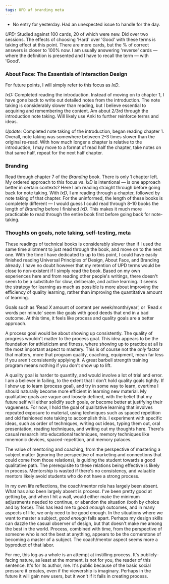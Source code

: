 ```yaml
---
tags: UPD af branding meta
---
```


* No entry for yesterday. Had an unexpected issue to handle for the day.  

*UPD:* Studied against 100 cards, 20 of which were new. Did over two sessions. The effects of choosing 'Hard' over 'Good' with these terms is taking effect at this point. There are more cards, but the % of correct answers is closer to 100% now. I am usually answering 'reverse' cards — where the definition is presented and I have to recall the term — with 'Good'.

### About Face: The Essentials of Interaction Design

For future points, I will simply refer to this focus as *IxD*.

*IxD:* Completed reading the introduction. Instead of moving on to chapter 1, I have gone back to write out detailed notes from the introduction. The note taking is considerably slower than reading, but I believe essential to acquiring and remembering the content. Am about 2/3rd through the introduction note taking. Will likely use Anki to further reinforce terms and ideas.

*Update:* Completed note taking of the introduction, began reading chapter 1. Overall, note taking was somewhere between 2–3 times slower than the original re-read. With how much longer a chapter is relative to the introduction, I may move to a format of read half the chapter, take notes on that same half, repeat for the next half chapter.

### Branding

Read through chapter 7 of the *Branding* book. There is only 1 chapter left. My ordered approach to this focus vs. *IxD* is intentional — is one approach better in certain contexts? Here I am reading straight through before going back for note taking. With *IxD*, I am reading through a chapter, followed by note taking of that chapter. For the uninformed, the length of these books is completely different — I would guess I could read through 8–10 books the length of *Branding* before I finished *IxD*. This makes it much more practicable to read through the entire book first before going back for note-taking.

### Thoughts on goals, note taking, self-testing, meta

These readings of technical books is considerably slower than if I used the same time allotment to just read through the book, and move on to the next one. With the time I have dedicated to up to this point, I could have easily finished reading Universal Principles of Design, About Face, and Branding already. I have no doubt however that my retention of UPD terms would be close to non-existent if I simply read the book. Based on my own experiences here and from reading other people's writings, there doesn't seem to be a substitute for slow, deliberate, and active learning. It seems the strategy for learning as much as possible is more about improving the efficiency of quality learning, rather than improving the quantitative amount of learning.

Goals such as 'Read *X* amount of content per week/month/year', or 'Read *x* words per minute' seem like goals with good deeds that end in a bad outcome. At this time, it feels like process and quality goals are a better approach.

A process goal would be about showing up consistently. The quality of progress wouldn't matter to the process goal. This idea appears to be the foundation for athleticism and fitness, where showing up to practice at all is the most important aspect to mastery. This is of course not the *only* factor that matters, more that program quality, coaching, equipment, mean far less if you aren't consistently applying it. A great barbell strength training program means nothing if you don't show up to lift.

A quality goal is harder to quantify, and would involve a lot of trial and error. I am a believer in failing, to the extent that I don't hold quality goals tightly. If I show up to learn (process goal), and try in some way to learn, overtime I should naturally become more efficient in learning new material. My qualitative goals are vague and loosely defined, with the belief that my future self will either solidify such goals, or become better at justifying their vagueness. For now, I hold the goal of qualitative learning that involves repeated exposure to material, using techniques such as spaced repetition and old fashioned note taking to accomplish this. I experiment with specific ideas, such as order of techniques, writing out ideas, typing them out, oral presentation, reading techniques, and writing out my thoughts here. There's casual research into educational techniques, memory techniques like mnemonic devices, spaced-repetition, and memory palaces.

The value of mentoring and coaching, from the perspective of mastering a subject matter (ignoring the perspective of marketing and connections that could come from those relations), is guiding the student towards a good qualitative path. The prerequisite to these relations being effective is likely in process. Mentorship is wasted if there's no consistency, and valuable mentors likely avoid students who do not have a strong process.

In my own life reflections, the coach/mentor role has largely been absent. What has also been largely absent is process. I've been pretty good at getting by, and when I hit a wall, would either make the minimum adjustments needed to continue, or abandon the situation (both by choice and by force). This has lead me to *good enough* outcomes, and in many aspects of life, we only need to be good enough. In the situations where we want to master a subject, *good enough* falls apart. Perhaps my design skills can dazzle the casual observer of design, but that doesn't make me among the best in the world. Process, combined with time, from the perspective of someone who is not the best at anything, appears to be the cornerstone of becoming a master of a subject. The coach/mentor aspect seems more a byproduct of that labor.

For me, this log as a whole is an attempt at instilling process. It's publicly–facing nature, as least at the moment, is not for you, the reader of this sentence. It's for its author, me. It's public because of the basic social pressure it creates, even if the viewership is imaginary. Perhaps in the future it will gain new users, but it won't if it fails in creating process.
